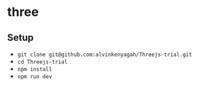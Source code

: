 # three

## Setup 

- `git clone git@github.com:alvinkenyagah/Threejs-trial.git`
- `cd Threejs-trial`
- `npm install`
- `npm run dev`
